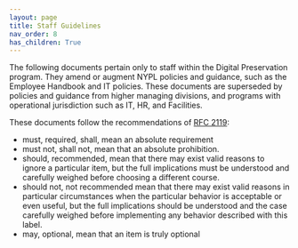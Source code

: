 ```yaml
---
layout: page
title: Staff Guidelines
nav_order: 8
has_children: True
---
```


The following documents pertain only to staff within the Digital Preservation program.
They amend or augment NYPL policies and guidance, such as the Employee Handbook and IT policies.
These documents are superseded by policies and guidance from higher managing divisions, and programs with operational jurisdiction such as IT, HR, and Facilities.

These documents follow the recommendations of [RFC 2119](https://www.rfc-editor.org/rfc/rfc2119):

* must, required, shall, mean an absolute requirement
* must not,  shall not, mean that an absolute prohibition.
* should, recommended, mean that there may exist valid reasons to ignore a particular item, but the full implications must be understood and carefully weighed before choosing a different course.
* should not, not recommended mean that there may exist valid reasons in particular circumstances when the particular behavior is acceptable or even useful, but the full implications should be understood and the case carefully weighed before implementing any behavior described with this label.
* may, optional, mean that an item is truly optional
